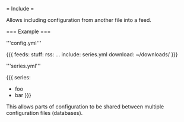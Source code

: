 = Include =

Allows including configuration from another file into a feed.

=== Example ===


'''config.yml'''

{{{
feeds:
  stuff:
    rss: ...
    include: series.yml
    download: ~/downloads/
}}}

'''series.yml'''

{{{
series:
  - foo
  - bar
}}}

This allows parts of configuration to be shared between multiple configuration files (databases).
